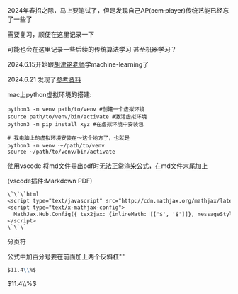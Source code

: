2024年春招之际，马上要笔试了，但是发现自己AP(~~acm player~~)传统艺能已经忘了一些了

需要复习，顺便在这里记录一下

可能也会在这里记录一些后续的传统算法学习 ~~甚至机器学习~~？

2024.6.15开始跟[胡津铭老师](https://www.bilibili.com/video/BV1Gw4m1i7ys/?spm_id_from=333.788&vd_source=8924ad59b4f62224f165e16aa3d04f00)学machine-learning了

2024.6.21 发现了[参考资料](https://zh.d2l.ai/)

mac上python虚拟环境的搭建:
```shell
python3 -m venv path/to/venv #创建一个虚拟环境
source path/to/venv/bin/activate #激活虚拟环境
python3 -m pip install xyz #在虚拟环境中安装包

# 我电脑上的虚拟环境安装在～这个地方了，也就是
python3 -m venv ～/path/to/venv
source ~/path/to/venv/bin/activate
```
使用vscode 将md文件导出pdf时无法正常渲染公式，在md文件末尾加上

(vscode插件:Markdown PDF)
```txt
\`\`\`html
<script type="text/javascript" src="http://cdn.mathjax.org/mathjax/latest/MathJax.js?config=TeX-AMS-MML_HTMLorMML"></script>
<script type="text/x-mathjax-config">
  MathJax.Hub.Config({ tex2jax: {inlineMath: [['$', '$']]}, messageStyle: "none" });
</script>
\`\`\`
```
分页符

<div STYLE="page-break-after: always;"></div>

公式中加百分号要在前面加上两个反斜杠"\"
```md
$11.4\\%$
```
$11.4\\%$
